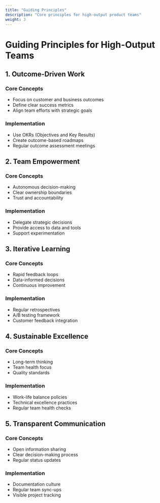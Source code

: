 ```yaml
---
title: "Guiding Principles"
description: "Core principles for high-output product teams"
weight: 3
---
```


# Guiding Principles for High-Output Teams

## 1. Outcome-Driven Work

### Core Concepts
- Focus on customer and business outcomes
- Define clear success metrics
- Align team efforts with strategic goals

### Implementation
- Use OKRs (Objectives and Key Results)
- Create outcome-based roadmaps
- Regular outcome assessment meetings

## 2. Team Empowerment

### Core Concepts
- Autonomous decision-making
- Clear ownership boundaries
- Trust and accountability

### Implementation
- Delegate strategic decisions
- Provide access to data and tools
- Support experimentation

## 3. Iterative Learning

### Core Concepts
- Rapid feedback loops
- Data-informed decisions
- Continuous improvement

### Implementation
- Regular retrospectives
- A/B testing framework
- Customer feedback integration

## 4. Sustainable Excellence

### Core Concepts
- Long-term thinking
- Team health focus
- Quality standards

### Implementation
- Work-life balance policies
- Technical excellence practices
- Regular team health checks

## 5. Transparent Communication

### Core Concepts
- Open information sharing
- Clear decision-making process
- Regular status updates

### Implementation
- Documentation culture
- Regular team sync-ups
- Visible project tracking
